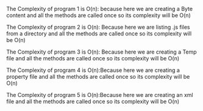 The Complexity of program 1 is O(n): because here we are creating a Byte content and all the methods are called once so its complexity will be O(n) 

The Complexity of program 2 is O(n): Because here  we are listing .js files from a directory and all the methods are called once so its complexity will be O(n) 

The Complexity of program 3 is O(n): Because here  we are creating a Temp file and all the methods are called once so its complexity will be O(n) 

The Complexity of program 4 is O(n):Because here  we are creating a property file and all the methods are called once so its complexity will be O(n) 

The Complexity of program 5 is O(n):Because here  we are creating an xml file and all the methods are called once so its complexity will be O(n) 
